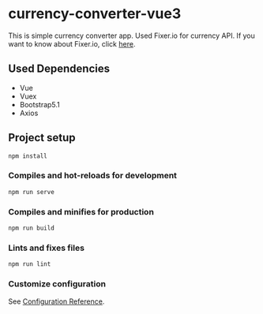 # currency-converter-vue3
This is simple currency converter app. Used Fixer.io for currency API.
If you want to know about Fixer.io, click <a href="https://fixer.io/" target="_blank">here</a>.

## Used Dependencies 

* Vue
* Vuex
* Bootstrap5.1
* Axios

## Project setup
```
npm install
```

### Compiles and hot-reloads for development
```
npm run serve
```

### Compiles and minifies for production
```
npm run build
```

### Lints and fixes files
```
npm run lint
```

### Customize configuration
See [Configuration Reference](https://cli.vuejs.org/config/).
